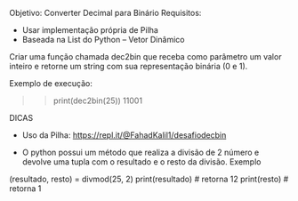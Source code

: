 Objetivo: Converter Decimal para Binário
Requisitos:
- Usar implementação própria de Pilha
- Baseada na List do Python – Vetor Dinâmico

Criar uma função chamada dec2bin que receba como parâmetro um valor inteiro e retorne um string com sua representação binária (0 e 1).

Exemplo de execução:
>> print(dec2bin(25))
>> 11001

DICAS

- Uso da Pilha: https://repl.it/@FahadKalil1/desafiodecbin

- O python possui um método que realiza a divisão de 2 número e devolve uma tupla com o resultado e o resto da divisão.
Exemplo

(resultado, resto) = divmod(25, 2)
print(resultado) # retorna 12
print(resto) # retorna 1